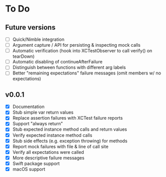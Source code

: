 # To Do

## Future versions
- [ ] Quick/Nimble integration
- [ ] Argument capture / API for persisting & inspecting mock calls
- [ ] Automatic verification (hook into XCTestObserver to call verify() on tearDown)
- [ ] Automatic disabling of continueAfterFailure
- [ ] Distinguish between functions with different arg labels
- [ ] Better "remaining expectations" failure messages (omit members w/ no expectations)

## v0.0.1
- [x] Documentation
- [x] Stub simple var return values
- [x] Replace assertion failures with XCTest failure reports
- [x] Support "always return"
- [x] Stub expected instance method calls and return values
- [x] Verify expected instance method calls
- [x] Stub side effects (e.g. exception throwing) for methods
- [x] Report mock failures with file & line of call site
- [x] Verify all expectations were called
- [x] More descriptive failure messages
- [x] Swift package support
- [x] macOS support

